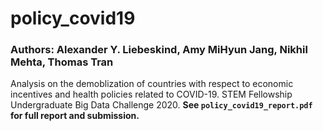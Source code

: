 # policy_covid19
### Authors: Alexander Y. Liebeskind, Amy MiHyun Jang, Nikhil Mehta, Thomas Tran
Analysis on the demoblization of countries with respect to economic incentives and health policies related to COVID-19. STEM Fellowship Undergraduate Big Data Challenge 2020. **See `policy_covid19_report.pdf` for full report and submission.**
